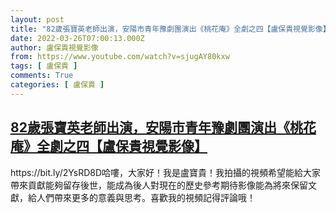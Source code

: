```yaml
---
layout: post
title: "82歲張寶英老師出演，安陽市青年豫劇團演出《桃花庵》全劇之四【盧保貴視覺影像】"
date: 2022-03-26T07:00:13.000Z
author: 盧保貴視覺影像
from: https://www.youtube.com/watch?v=sjugAY80kxw
tags: [ 盧保貴 ]
comments: True
categories: [ 盧保貴 ]
---
```

<!--1648278013000-->
[82歲張寶英老師出演，安陽市青年豫劇團演出《桃花庵》全劇之四【盧保貴視覺影像】](https://www.youtube.com/watch?v=sjugAY80kxw)
------

<div>
https://bit.ly/2YsRD8D哈嘍，大家好！我是盧寶貴！我拍攝的視頻希望能給大家帶來貢獻能夠留存後世，能成為後人對現在的歷史參考期待影像能為將來保留文獻，給人們帶來更多的意義與思考。喜歡我的視頻記得評論哦！
</div>
